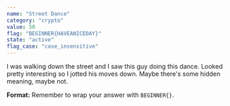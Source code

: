 ```yaml
---
name: "Street Dance"
category: "crypto"
value: 50
flag: "BEGINNER{HAVEANICEDAY}"
state: "active"
flag_case: "case_insensitive"
---
```


I was walking down the street and I saw this guy doing this dance. Looked pretty interesting so I jotted his moves down. Maybe there's some hidden meaning, maybe not.

**Format:** Remember to wrap your answer with `BEGINNER{}`.
